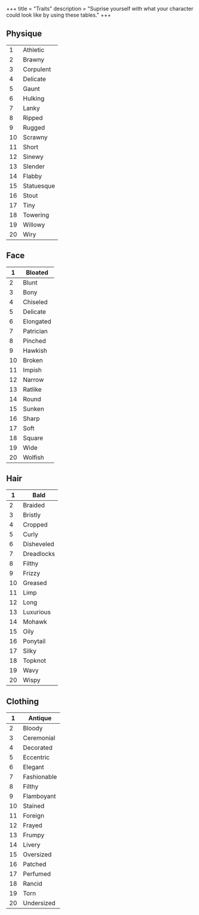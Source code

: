+++
title = "Traits"
description = "Suprise yourself with what your character could look like by using these tables."
+++

## Physique

|     |            |
| --- | ---------- |
| 1   | Athletic   |
| 2   | Brawny     |
| 3   | Corpulent  |
| 4   | Delicate   |
| 5   | Gaunt      |
| 6   | Hulking    |
| 7   | Lanky      |
| 8   | Ripped     |
| 9   | Rugged     |
| 10  | Scrawny    |
| 11  | Short      |
| 12  | Sinewy     |
| 13  | Slender    |
| 14  | Flabby     |
| 15  | Statuesque |
| 16  | Stout      |
| 17  | Tiny       |
| 18  | Towering   |
| 19  | Willowy    |
| 20  | Wiry       |

## Face

| 1   | Bloated   |
| --- | --------- |
| 2   | Blunt     |
| 3   | Bony      |
| 4   | Chiseled  |
| 5   | Delicate  |
| 6   | Elongated |
| 7   | Patrician |
| 8   | Pinched   |
| 9   | Hawkish   |
| 10  | Broken    |
| 11  | Impish    |
| 12  | Narrow    |
| 13  | Ratlike   |
| 14  | Round     |
| 15  | Sunken    |
| 16  | Sharp     |
| 17  | Soft      |
| 18  | Square    |
| 19  | Wide      |
| 20  | Wolfish   |

## Hair

| 1   | Bald       |
| --- | ---------- |
| 2   | Braided    |
| 3   | Bristly    |
| 4   | Cropped    |
| 5   | Curly      |
| 6   | Disheveled |
| 7   | Dreadlocks |
| 8   | Filthy     |
| 9   | Frizzy     |
| 10  | Greased    |
| 11  | Limp       |
| 12  | Long       |
| 13  | Luxurious  |
| 14  | Mohawk     |
| 15  | Oily       |
| 16  | Ponytail   |
| 17  | Silky      |
| 18  | Topknot    |
| 19  | Wavy       |
| 20  | Wispy      |

## Clothing

| 1   | Antique     |
| --- | ----------- |
| 2   | Bloody      |
| 3   | Ceremonial  |
| 4   | Decorated   |
| 5   | Eccentric   |
| 6   | Elegant     |
| 7   | Fashionable |
| 8   | Filthy      |
| 9   | Flamboyant  |
| 10  | Stained     |
| 11  | Foreign     |
| 12  | Frayed      |
| 13  | Frumpy      |
| 14  | Livery      |
| 15  | Oversized   |
| 16  | Patched     |
| 17  | Perfumed    |
| 18  | Rancid      |
| 19  | Torn        |
| 20  | Undersized  |
